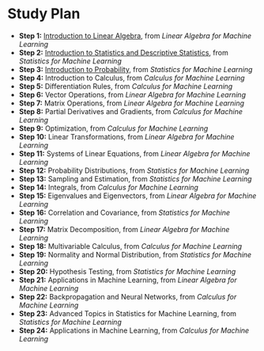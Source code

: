 # Study Plan

- **Step 1:** [Introduction to Linear Algebra](./linear_algebra_for_machine_learning/01_introduction_to_linear_algebra.ipynb), from *Linear Algebra for Machine Learning*
- **Step 2:** [Introduction to Statistics and Descriptive Statistics](./statistics_for_machine_learning/01_introduction_to_statistics_and_descriptive_statistics.ipynb), from *Statistics for Machine Learning*
- **Step 3:** [Introduction to Probability](./statistics_for_machine_learning/02_introduction_to_probability.ipynb), from *Statistics for Machine Learning*
- **Step 4:** Introduction to Calculus, from *Calculus for Machine Learning*
- **Step 5:** Differentiation Rules, from *Calculus for Machine Learning*
- **Step 6:** Vector Operations, from *Linear Algebra for Machine Learning*
- **Step 7:** Matrix Operations, from *Linear Algebra for Machine Learning*
- **Step 8:** Partial Derivatives and Gradients, from *Calculus for Machine Learning*
- **Step 9:** Optimization, from *Calculus for Machine Learning*
- **Step 10:** Linear Transformations, from *Linear Algebra for Machine Learning*
- **Step 11:** Systems of Linear Equations, from *Linear Algebra for Machine Learning*
- **Step 12:** Probability Distributions, from *Statistics for Machine Learning*
- **Step 13:** Sampling and Estimation, from *Statistics for Machine Learning*
- **Step 14:** Integrals, from *Calculus for Machine Learning*
- **Step 15:** Eigenvalues and Eigenvectors, from *Linear Algebra for Machine Learning*
- **Step 16:** Correlation and Covariance, from *Statistics for Machine Learning*
- **Step 17:** Matrix Decomposition, from *Linear Algebra for Machine Learning*
- **Step 18:** Multivariable Calculus, from *Calculus for Machine Learning*
- **Step 19:** Normality and Normal Distribution, from *Statistics for Machine Learning*
- **Step 20:** Hypothesis Testing, from *Statistics for Machine Learning*
- **Step 21:** Applications in Machine Learning, from *Linear Algebra for Machine Learning*
- **Step 22:** Backpropagation and Neural Networks, from *Calculus for Machine Learning*
- **Step 23:** Advanced Topics in Statistics for Machine Learning, from *Statistics for Machine Learning*
- **Step 24:** Applications in Machine Learning, from *Calculus for Machine Learning*

